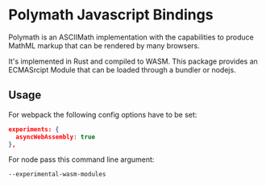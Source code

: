 # Polymath Javascript Bindings

Polymath is an ASCIIMath implementation with the capabilities to produce MathML markup that can be rendered by many browsers.

It's implemented in Rust and compiled to WASM. This package provides an ECMASrcipt Module that can be loaded through a bundler or nodejs.

## Usage

For webpack the following config options have to be set:

```json
experiments: {
  asyncWebAssembly: true
},
```
For node pass this command line argument:

```bash
--experimental-wasm-modules
```

